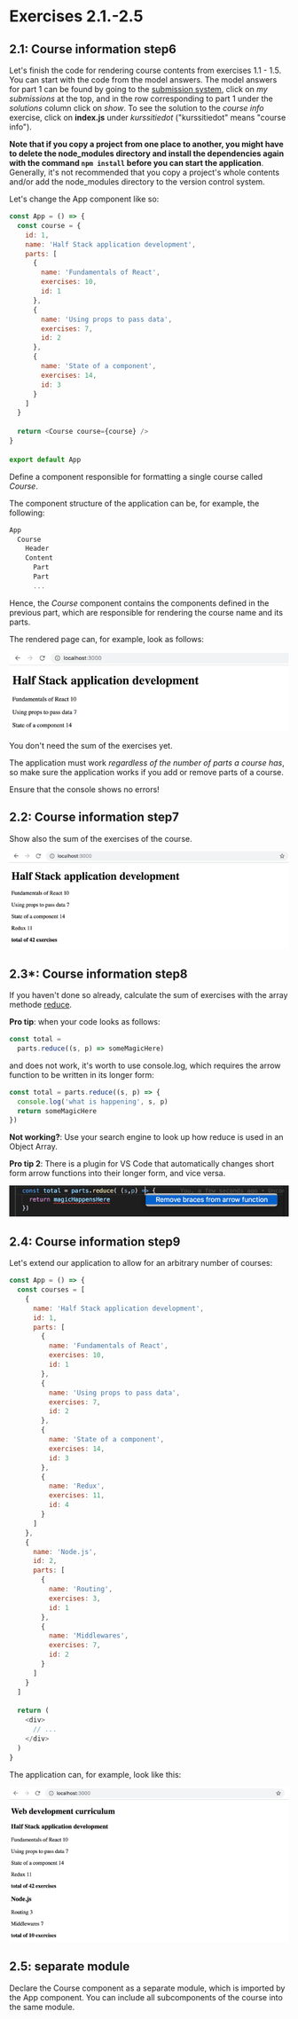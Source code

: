 # Exercises 2.1.-2.5

## 2.1: Course information step6

Let's finish the code for rendering course contents from exercises 1.1 - 1.5. You can start with the code from the model answers. The model answers for part 1 can be found by going to the [submission system](https://studies.cs.helsinki.fi/stats/courses/fullstackopen), click on _my submissions_ at the top, and in the row corresponding to part 1 under the _solutions_ column click on _show_. To see the solution to the _course info_ exercise, click on **index.js** under _kurssitiedot_ ("kurssitiedot" means "course info").

**Note that if you copy a project from one place to another, you might have to delete the node_modules directory and install the dependencies again with the command `npm install` before you can start the application**. Generally, it's not recommended that you copy a project's whole contents and/or add the node_modules directory to the version control system.

Let's change the App component like so:

```javascript
const App = () => {
  const course = {
    id: 1,
    name: 'Half Stack application development',
    parts: [
      {
        name: 'Fundamentals of React',
        exercises: 10,
        id: 1
      },
      {
        name: 'Using props to pass data',
        exercises: 7,
        id: 2
      },
      {
        name: 'State of a component',
        exercises: 14,
        id: 3
      }
    ]
  }

  return <Course course={course} />
}

export default App
```

Define a component responsible for formatting a single course called _Course_.

The component structure of the application can be, for example, the following:

```javascript
App
  Course
    Header
    Content
      Part
      Part
      ...
```

Hence, the _Course_ component contains the components defined in the previous part, which are responsible for rendering the course name and its parts.

The rendered page can, for example, look as follows:

![ex 2.1 render page](images/ex-2_1.png)

You don't need the sum of the exercises yet.

The application must work _regardless of the number of parts a course has_, so make sure the application works if you add or remove parts of a course.

Ensure that the console shows no errors!

## 2.2: Course information step7

Show also the sum of the exercises of the course.

![Ex 2.2](images/ex-2_2.png)

## 2.3*: Course information step8

If you haven't done so already, calculate the sum of exercises with the array methode [reduce](https://developer.mozilla.org/en-US/docs/Web/JavaScript/Reference/Global_Objects/Array/Reduce).

**Pro tip**: when your code looks as follows:

```javascript
const total =
  parts.reduce((s, p) => someMagicHere)
```

and does not work, it's worth to use console.log, which requires the arrow function to be written in its longer form:

```javascript
const total = parts.reduce((s, p) => {
  console.log('what is happening', s, p)
  return someMagicHere 
})
```

**Not working?**: Use your search engine to look up how reduce is used in an Object Array.

**Pro tip 2**: There is a plugin for VS Code that automatically changes short form arrow functions into their longer form, and vice versa.

![Ex 2.3](images/ex-2_3.png)

## 2.4: Course information step9

Let's extend our application to allow for an arbitrary number of courses:

```javascript
const App = () => {
  const courses = [
    {
      name: 'Half Stack application development',
      id: 1,
      parts: [
        {
          name: 'Fundamentals of React',
          exercises: 10,
          id: 1
        },
        {
          name: 'Using props to pass data',
          exercises: 7,
          id: 2
        },
        {
          name: 'State of a component',
          exercises: 14,
          id: 3
        },
        {
          name: 'Redux',
          exercises: 11,
          id: 4
        }
      ]
    }, 
    {
      name: 'Node.js',
      id: 2,
      parts: [
        {
          name: 'Routing',
          exercises: 3,
          id: 1
        },
        {
          name: 'Middlewares',
          exercises: 7,
          id: 2
        }
      ]
    }
  ]

  return (
    <div>
      // ...
    </div>
  )
}
```

The application can, for example, look like this:

![Ex 2.4](images/ex-2_4.png)

## 2.5: separate module

Declare the Course component as a separate module, which is imported by the App component. You can include all subcomponents of the course into the same module.
